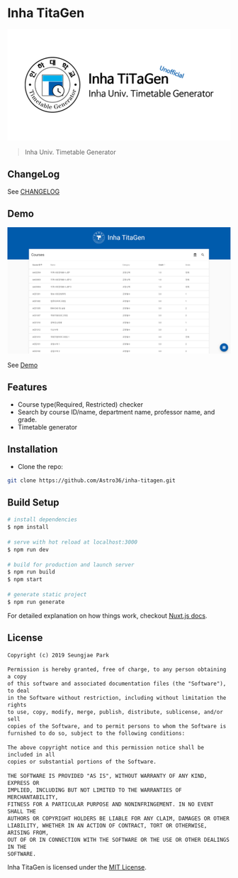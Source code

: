 # Inha TitaGen

![Social Preview](./static/social_preview.png)

> Inha Univ. Timetable Generator

## ChangeLog

See [CHANGELOG](./CHANGELOG.md)

## Demo

![Demo Screenshot](./screenshot.png)

See [Demo](https://astro36.github.io/inha-titagen/)

## Features

- Course type(Required, Restricted) checker
- Search by course ID/name, department name, professor name, and grade.
- Timetable generator

## Installation

- Clone the repo:

```bash
git clone https://github.com/Astro36/inha-titagen.git
```

## Build Setup

```bash
# install dependencies
$ npm install

# serve with hot reload at localhost:3000
$ npm run dev

# build for production and launch server
$ npm run build
$ npm start

# generate static project
$ npm run generate
```

For detailed explanation on how things work, checkout [Nuxt.js docs](https://nuxtjs.org).

## License

```text
Copyright (c) 2019 Seungjae Park

Permission is hereby granted, free of charge, to any person obtaining a copy
of this software and associated documentation files (the "Software"), to deal
in the Software without restriction, including without limitation the rights
to use, copy, modify, merge, publish, distribute, sublicense, and/or sell
copies of the Software, and to permit persons to whom the Software is
furnished to do so, subject to the following conditions:

The above copyright notice and this permission notice shall be included in all
copies or substantial portions of the Software.

THE SOFTWARE IS PROVIDED "AS IS", WITHOUT WARRANTY OF ANY KIND, EXPRESS OR
IMPLIED, INCLUDING BUT NOT LIMITED TO THE WARRANTIES OF MERCHANTABILITY,
FITNESS FOR A PARTICULAR PURPOSE AND NONINFRINGEMENT. IN NO EVENT SHALL THE
AUTHORS OR COPYRIGHT HOLDERS BE LIABLE FOR ANY CLAIM, DAMAGES OR OTHER
LIABILITY, WHETHER IN AN ACTION OF CONTRACT, TORT OR OTHERWISE, ARISING FROM,
OUT OF OR IN CONNECTION WITH THE SOFTWARE OR THE USE OR OTHER DEALINGS IN THE
SOFTWARE.
```

Inha TitaGen is licensed under the [MIT License](./LICENSE).
